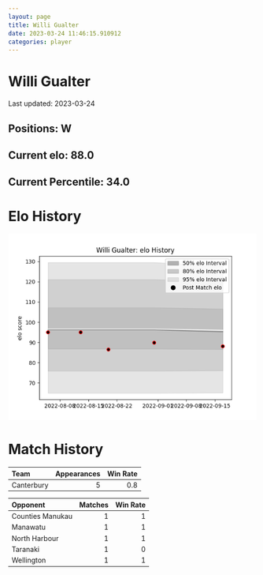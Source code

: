 ```yaml
---  
layout: page  
title: Willi Gualter  
date: 2023-03-24 11:46:15.910912  
categories: player  
---
```

# Willi Gualter


Last updated: 2023-03-24
## Positions: W

## Current elo: 88.0

## Current Percentile: 34.0

# Elo History


![elo history](history_WilliGualter.png)
# Match History


| Team       |   Appearances |   Win Rate |
|:-----------|--------------:|-----------:|
| Canterbury |             5 |        0.8 |

| Opponent         |   Matches |   Win Rate |
|:-----------------|----------:|-----------:|
| Counties Manukau |         1 |          1 |
| Manawatu         |         1 |          1 |
| North Harbour    |         1 |          1 |
| Taranaki         |         1 |          0 |
| Wellington       |         1 |          1 |